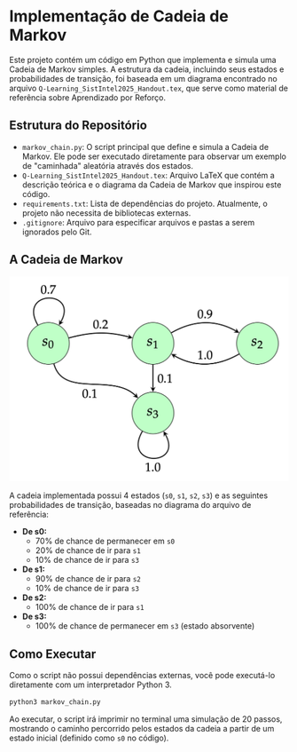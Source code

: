 # Implementação de Cadeia de Markov

Este projeto contém um código em Python que implementa e simula uma Cadeia de Markov simples. A estrutura da cadeia, incluindo seus estados e probabilidades de transição, foi baseada em um diagrama encontrado no arquivo `Q-Learning_SistIntel2025_Handout.tex`, que serve como material de referência sobre Aprendizado por Reforço.

## Estrutura do Repositório

- `markov_chain.py`: O script principal que define e simula a Cadeia de Markov. Ele pode ser executado diretamente para observar um exemplo de "caminhada" aleatória através dos estados.
- `Q-Learning_SistIntel2025_Handout.tex`: Arquivo LaTeX que contém a descrição teórica e o diagrama da Cadeia de Markov que inspirou este código.
- `requirements.txt`: Lista de dependências do projeto. Atualmente, o projeto não necessita de bibliotecas externas.
- `.gitignore`: Arquivo para especificar arquivos e pastas a serem ignorados pelo Git.

## A Cadeia de Markov

![Diagrama da Cadeia de Markov](markov_chain.png)


A cadeia implementada possui 4 estados (`s0`, `s1`, `s2`, `s3`) e as seguintes probabilidades de transição, baseadas no diagrama do arquivo de referência:

- **De s0:**
  - 70% de chance de permanecer em `s0`
  - 20% de chance de ir para `s1`
  - 10% de chance de ir para `s3`
- **De s1:**
  - 90% de chance de ir para `s2`
  - 10% de chance de ir para `s3`
- **De s2:**
  - 100% de chance de ir para `s1`
- **De s3:**
  - 100% de chance de permanecer em `s3` (estado absorvente)

## Como Executar

Como o script não possui dependências externas, você pode executá-lo diretamente com um interpretador Python 3.

```bash
python3 markov_chain.py
```

Ao executar, o script irá imprimir no terminal uma simulação de 20 passos, mostrando o caminho percorrido pelos estados da cadeia a partir de um estado inicial (definido como `s0` no código).

